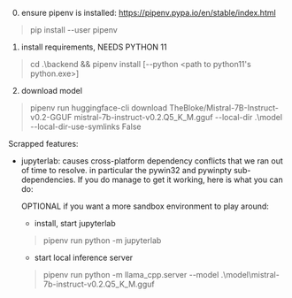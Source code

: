 0. ensure pipenv is installed: https://pipenv.pypa.io/en/stable/index.html
> pip install --user pipenv

1. install requirements, NEEDS PYTHON 11
> cd .\backend && pipenv install [--python <path to python11's python.exe>]

2. download model
> pipenv run huggingface-cli download TheBloke/Mistral-7B-Instruct-v0.2-GGUF mistral-7b-instruct-v0.2.Q5_K_M.gguf --local-dir .\model --local-dir-use-symlinks False


Scrapped features: 
- jupyterlab: causes cross-platform dependency conflicts that we ran out of time to resolve. in particular the pywin32 and pywinpty sub-dependencies. If you do manage to get it working, here is what you can do:

	OPTIONAL if you want a more sandbox environment to play around: 
	- install, start jupyterlab
	> pipenv run python -m jupyterlab
	- start local inference server
	> pipenv run python -m llama_cpp.server --model .\model\mistral-7b-instruct-v0.2.Q5_K_M.gguf

